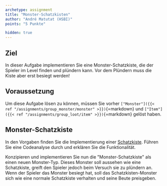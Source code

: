 ```yaml
---
archetype: assignment
title: "Monster-Schatzkisten"
author: "André Matutat (HSBI)"
points: "5 Punkte"

hidden: true
---
```


## Ziel

In dieser Aufgabe implementieren Sie eine Monster-Schatzkiste, die der Spieler im Level
finden und plündern kann. Vor dem Plündern muss die Kiste aber erst besiegt werden!

## Voraussetzung

Um diese Aufgabe lösen zu können, müssen Sie vorher
`["Monster"]({{< ref "/assignments/group_monster/monster" >}})`{=markdown} und
`["Item"]({{< ref "/assignments/group_loot/item" >}})`{=markdown} gelöst haben.

## Monster-Schatzkiste

In den Vorgaben finden Sie die Implementierung einer
[Schatzkiste](https://github.com/Dungeon-CampusMinden/Dungeon/blob/master/game/src/ecs/entities/Chest.java).
Führen Sie eine Codeanalyse durch und erklären Sie die Funktionalität.

Konzipieren und implementieren Sie nun die "Monster-Schatzkiste" als einen neuen
Monster-Typ. Dieses Monster soll aussehen wie eine Schatzkiste, greift den Spieler jedoch
beim Versuch sie zu plündern an. Wenn der Spieler das Monster besiegt hat, soll das
Schatzkisten-Monster sich wie eine normale Schatzkiste verhalten und seine Beute preisgeben.

